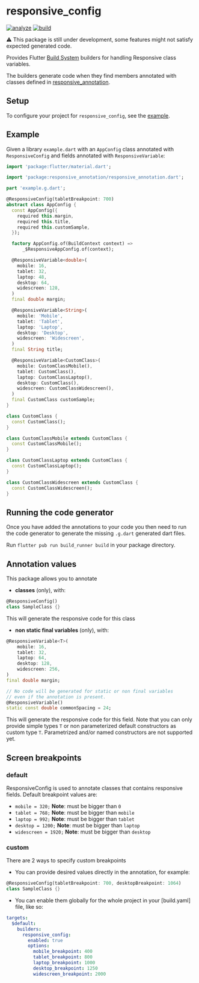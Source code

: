# responsive_config

[![analyze](https://github.com/marcsanny/responsive-config/actions/workflows/analyze-responsive-config.yml/badge.svg)](https://github.com/marcsanny/responsive-config/actions/workflows/analyze-responsive-config.yml)
[![build](https://github.com/marcsanny/responsive-config/actions/workflows/publish-packages.yml/badge.svg)](https://github.com/marcsanny/responsive-config/actions/workflows/publish-packages.yml)

:warning: This package is still under development, some features might not satisfy expected generated code.

Provides Flutter [Build System](https://github.com/dart-lang/build) builders for handling Responsive class variables.

The builders generate code when they find members annotated with classes defined
in [responsive_annotation](https://github.com/marcsanny/responsive-config/tree/main/responsive_annotation).

## Setup

To configure your project for
`responsive_config`, see the [example](https://github.com/marcsanny/responsive-config/tree/main/example).

## Example

Given a library `example.dart` with an `AppConfig` class annotated with
`ResponsiveConfig` and fields annotated with `ResponsiveVariable`:

```dart
import 'package:flutter/material.dart';

import 'package:responsive_annotation/responsive_annotation.dart';

part 'example.g.dart';

@ResponsiveConfig(tabletBreakpoint: 700)
abstract class AppConfig {
  const AppConfig({
    required this.margin,
    required this.title,
    required this.customSample,
  });

  factory AppConfig.of(BuildContext context) =>
      _$ResponsiveAppConfig.of(context);

  @ResponsiveVariable<double>(
    mobile: 16,
    tablet: 32,
    laptop: 48,
    desktop: 64,
    widescreen: 128,
  )
  final double margin;

  @ResponsiveVariable<String>(
    mobile: 'Mobile',
    tablet: 'Tablet',
    laptop: 'Laptop',
    desktop: 'Desktop',
    widescreen: 'Widescreen',
  )
  final String title;

  @ResponsiveVariable<CustomClass>(
    mobile: CustomClassMobile(),
    tablet: CustomClass(),
    laptop: CustomClassLaptop(),
    desktop: CustomClass(),
    widescreen: CustomClassWidescreen(),
  )
  final CustomClass customSample;
}

class CustomClass {
  const CustomClass();
}

class CustomClassMobile extends CustomClass {
  const CustomClassMobile();
}

class CustomClassLaptop extends CustomClass {
  const CustomClassLaptop();
}

class CustomClassWidescreen extends CustomClass {
  const CustomClassWidescreen();
}
```

## Running the code generator

Once you have added the annotations to your code you then need to run the code
generator to generate the missing `.g.dart` generated dart files.

Run `flutter pub run build_runner build` in your package
directory.

## Annotation values
This package allows you to annotate 
- **classes** (only), with:
```dart
@ResponsiveConfig()
class SampleClass {}
```
This will generate the responsive code for this class

- **non static final variables** (only), with:
```dart
@ResponsiveVariable<T>(
    mobile: 16, 
    tablet: 32, 
    laptop: 64, 
    desktop: 128, 
    widescreen: 256,
)
final double margin;

// No code will be generated for static or non final variables 
// even if the annotation is present.
@ResponsiveVariable()
static const double commonSpacing = 24;
```
This will generate the responsive code for this field.
Note that you can only provide simple types `T`
or non parameterized default constructors as custom type `T`.
Parametrized and/or named constructors are not supported yet.

## Screen breakpoints
### default
ResponsiveConfig is used to annotate classes that contains responsive fields.
Default breakpoint values are:
- `mobile = 320;` **Note**: must be bigger than `0`
- `tablet = 768;` **Note**: must be bigger than `mobile`
- `laptop = 992;` **Note**: must be bigger than `tablet`
- `desktop = 1200;` **Note**: must be bigger than `laptop`
- `widescreen = 1920;` **Note**: must be bigger than `desktop`

### custom
There are 2 ways to specify custom breakpoints
- You can provide desired values directly in the annotation, for example:
```dart
@ResponsiveConfig(tabletBreakpoint: 700, desktopBreakpoint: 1064)
class SampleClass {}

```
- You can enable them globally for the whole project in your [build.yaml] file,
like so:
```yaml
targets:
  $default:
    builders:
      responsive_config:
        enabled: true
        options:
          mobile_breakpoint: 400
          tablet_breakpoint: 800
          laptop_breakpoint: 1000
          desktop_breakpoint: 1250
          widescreen_breakpoint: 2000
```

